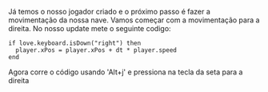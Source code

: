 
Já temos o nosso jogador criado e o próximo passo é fazer a movimentação da nossa nave.
Vamos começar com a movimentação para a direita.
No nosso update mete o seguinte codigo:

    if love.keyboard.isDown("right") then      
      player.xPos = player.xPos + dt * player.speed
    end

Agora corre o código usando 'Alt+j' e pressiona na tecla da seta para a direita

